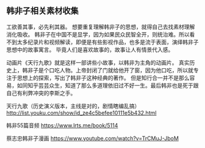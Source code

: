 ## 韩非子相关素材收集
工欲善其事，必先利其器。
想要重复理解韩非子的思想，就得自己去找素材理解消化吸收。
韩非子在中国不是显学，因为如果民众民智全开，则统治难。所以看不到太多纪录片和视频解读，即便是有些影视作品，也多是流于表面，演绎韩非子思想中的故事寓言。
毕竟人们是喜欢故事的，故事让人有情景代入感。

动画片《天行九歌》就是这样一部讲些小故事，以韩非为主角的动画片。
真实历史上，韩非子是个口吃人物。上帝封闭了门就给他开了窗，因为他口吃，所以就专注于思想上的探索，写出了韩非子这种经典的著作。
但是知行合一并不是那么容易，如同知乎芸芸众生，知道了那么多道理依旧过不好一生。最后韩非也是死于跟自己有利弊冲突的李斯之手。

天行九歌（历史演义版本，主线是对的，剧情瞎编乱搞）
http://list.youku.com/show/id_ze4c5befee10111e5b432.html


韩非55篇音频
https://www.lrts.me/book/5114

蔡志忠韩非子漫画
https://www.youtube.com/watch?v=TrCMuJ-JboM


